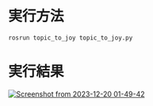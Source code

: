 # 実行方法

```
rosrun topic_to_joy topic_to_joy.py
```

# 実行結果

[![Screenshot from 2023-12-20 01-49-42](https://github.com/hoshianaaa/topic_to_joy/assets/40942409/70bc903c-c9d0-460d-8cfb-44ce5f8ba28d)](https://www.youtube.com/watch?v=OkZj-3ky6WM)
